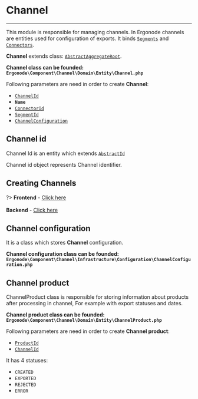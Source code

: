 # Channel

-----

This module is responsible for managing channels.
In Ergonode channels are entities used for configuration of exports. 
It binds [`Segments`](backend/modules/segment.md) and [`Connectors`](backend/modules/connector.md). 

**Channel** extends class: [`AbstractAggregateRoot`](backend/modules/core.md#abstract-aggregate-root).

**Channel class can be founded:<br> `Ergonode\Component\Channel\Domain\Entity\Channel.php`**


Following parameters are need in order to create **Channel**:
 * [`ChannelId`](#channel-id)
 * **`Name`**
 * [`ConnectorId`](backend/modules/connector.md#connector-id)
 * [`SegmentId`](backend/modules/segment.md#segment-id)
 * [`ChannelConfiguration`](#channel-configuration)
 
 

## Channel id


Channel Id is an entity which extends [`AbstractId`](backend/modules/core.md#abstractid)

Channel id object represents Channel identifier.

## Creating Channels
 
?> **Frontend** - [Click here](frontend/modules/channel.md) <br><br> **Backend** - [Click here](backend/generators.md#channel-generator) 

## Channel configuration

It is a class which stores **Channel** configuration.

**Channel configuration class can be founded:<br> `Ergonode\Component\Channel\Infrastructure\Configuration\ChannelConfiguration.php`**


## Channel product
 
ChannelProduct class is responsible for storing information about products after processing in channel, For example with export statuses and dates.

**Channel product class can be founded:<br> `Ergonode\Component\Channel\Domain\Entity\ChannelProduct.php`**

Following parameters are need in order to create **Channel product**:
* [`ProductId`](backend/modules/product.md#product-id) 
* [`ChannelId`](backend/modules/channel.md#channel-id) 

It has 4 statuses:
* `CREATED`
* `EXPORTED`
* `REJECTED`
* `ERROR`


